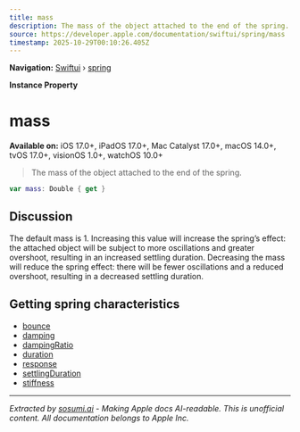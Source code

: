 ```yaml
---
title: mass
description: The mass of the object attached to the end of the spring.
source: https://developer.apple.com/documentation/swiftui/spring/mass
timestamp: 2025-10-29T00:10:26.405Z
---
```


**Navigation:** [Swiftui](/documentation/swiftui) › [spring](/documentation/swiftui/spring)

**Instance Property**

# mass

**Available on:** iOS 17.0+, iPadOS 17.0+, Mac Catalyst 17.0+, macOS 14.0+, tvOS 17.0+, visionOS 1.0+, watchOS 10.0+

> The mass of the object attached to the end of the spring.

```swift
var mass: Double { get }
```

## Discussion

The default mass is 1. Increasing this value will increase the spring’s effect: the attached object will be subject to more oscillations and greater overshoot, resulting in an increased settling duration. Decreasing the mass will reduce the spring effect: there will be fewer oscillations and a reduced overshoot, resulting in a decreased settling duration.

## Getting spring characteristics

- [bounce](/documentation/swiftui/spring/bounce)
- [damping](/documentation/swiftui/spring/damping)
- [dampingRatio](/documentation/swiftui/spring/dampingratio)
- [duration](/documentation/swiftui/spring/duration)
- [response](/documentation/swiftui/spring/response)
- [settlingDuration](/documentation/swiftui/spring/settlingduration)
- [stiffness](/documentation/swiftui/spring/stiffness)

---

*Extracted by [sosumi.ai](https://sosumi.ai) - Making Apple docs AI-readable.*
*This is unofficial content. All documentation belongs to Apple Inc.*

